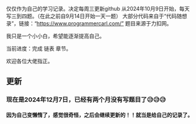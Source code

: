 仅仅作为自己的学习记录。决定每周三更新github
从2024年10月9日开始，每天写三到四题。（在此之前自9月14日开始一天一题）
大部分代码来自于“代码随想录”，链接：“https://www.programmercarl.com/”
题目来源于力扣网。

我只是一个小小白，希望能逐渐提高自己。

当前进度：完成 链表 章节。

欢迎各位大佬指正。


## 更新
### 现在是2024年12月7日，已经有两个月没有写题目了😥😥😥
#### 因为自己变懒惰了，感觉很奇怪，之后会继续更新的！！就当是给自己的记录了。